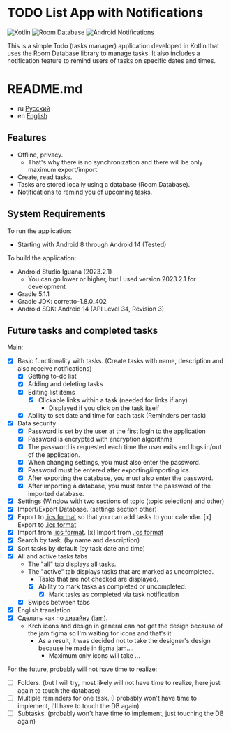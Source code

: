 
# TODO List App with Notifications 

![Kotlin](https://img.shields.io/badge/Kotlin-orange)
![Room Database](https://img.shields.io/badge/Room%20Database-blue)
![Android Notifications](https://img.shields.io/badge/Notifications-Yes-green)

This is a simple Todo (tasks manager) application developed in Kotlin that uses the Room Database library to manage tasks. It also includes a notification feature to remind users of tasks on specific dates and times.

# README.md
- ru [Русский](https://github.com/ve3xone/todo-app/blob/main/README.md)
- en [English](https://github.com/ve3xone/todo-app/blob/main/README.en.md)

## Features

- Offline, privacy.
    - That's why there is no synchronization and there will be only maximum export/import.
- Create, read tasks.
- Tasks are stored locally using a database (Room Database).
- Notifications to remind you of upcoming tasks.

## System Requirements

To run the application:
- Starting with Android 8 through Android 14 (Tested)

To build the application:
- Android Studio Iguana (2023.2.1)
    - You can go lower or higher, but I used version 2023.2.1 for development
- Gradle 5.1.1
- Gradle JDK: corretto-1.8.0_402
- Android SDK: Android 14 (API Level 34, Revision 3)

## Future tasks and completed tasks

Main:

- [x] Basic functionality with tasks. (Create tasks with name, description and also receive notifications)
    - [x] Getting to-do list
    - [x] Adding and deleting tasks
    - [x] Editing list items
        - [x] Clickable links within a task (needed for links if any)
            - Displayed if you click on the task itself
    - [x] Ability to set date and time for each task (Reminders per task)
- [x] Data security
    - [x] Password is set by the user at the first login to the application
    - [x] Password is encrypted with encryption algorithms
    - [x] The password is requested each time the user exits and logs in/out of the application.
    - [x] When changing settings, you must also enter the password.
    - [x] Password must be entered after exporting/importing ics.
    - [x] After exporting the database, you must also enter the password.
    - [x] After importing a database, you must enter the password of the imported database.
- [x] Settings (Window with two sections of topic (topic selection) and other)
- [x] Import/Export Database. (settings section other)
- [x] Export to [.ics format](https://en.wikipedia.org/wiki/ICalendar) so that you can add tasks to your calendar. [x] Export to [.ics format]()
- [x] Import from [.ics format](https://en.wikipedia.org/wiki/ICalendar). [x] Import from [.ics format]()
- [x] Search by task. (by name and description)
- [x] Sort tasks by default (by task date and time)
- [x] All and active tasks tabs
    - The "all" tab displays all tasks.
    - The "active" tab displays tasks that are marked as uncompleted.
        - Tasks that are not checked are displayed.
        - [x] Ability to mark tasks as completed or uncompleted.
            - [x] Mark tasks as completed via task notification
    - [x] Swipes between tabs
- [x] English translation
- [x] Сделать как по [дизайну](https://raw.githubusercontent.com/ve3xone/kronos-todo-app/main/%D0%B7%D0%B0%D0%BA%D0%BE%D0%BD-%D0%B4%D0%B8%D0%B7%D0%B0%D0%B9%D0%BD/%D0%9F%D1%80%D0%B8%D0%BB%D0%BE%D0%B6%D1%83%D1%85%D0%B0.png) ([jam](https://github.com/ve3xone/kronos-todo-app/raw/main/%D0%B7%D0%B0%D0%BA%D0%BE%D0%BD-%D0%B4%D0%B8%D0%B7%D0%B0%D0%B9%D0%BD/%D0%9F%D1%80%D0%B8%D0%BB%D0%BE%D0%B6%D1%83%D1%85%D0%B0.jam)).
    - Krch icons and design in general can not get the design because of the jam figma so I'm waiting for icons and that's it
        - As a result, it was decided not to take the designer's design because he made in figma jam....
            - Maximum only icons will take ...

For the future, probably will not have time to realize:
- [ ] Folders. (but I will try, most likely will not have time to realize, here just again to touch the database)
- [ ] Multiple reminders for one task. (I probably won't have time to implement, I'll have to touch the DB again)
- [ ] Subtasks. (probably won't have time to implement, just touching the DB again)